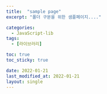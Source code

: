 ```yaml
---
title:  "sample page"
excerpt: "폴더 구분을 위한 샘플페이지...."

categories:
  - JavaScript-lib
tags:
  - [라이브러리]

toc: true
toc_sticky: true

date: 2022-01-21
last_modified_at: 2022-01-21
layout: single
---
```

